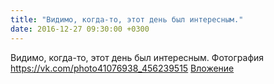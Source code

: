 ```yaml
---
title: "Видимо, когда-то, этот день был интересным."
date: 2016-12-27 09:30:00 +0300
---
```


Видимо, когда-то, этот день был интересным.
Фотография
<a class="vk-attach" href="https://vk.com/photo41076938_456239515">https://vk.com/photo41076938_456239515</a>
<a class="vk-attach" href="https://vk.com/photo41076938_456239515">Вложение</a>
